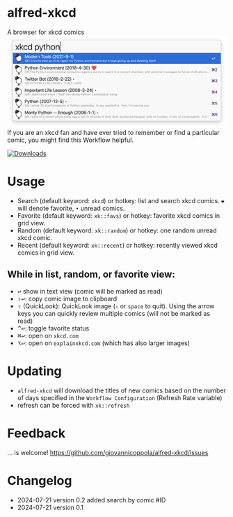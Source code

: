 # alfred-xkcd
A browser for xkcd comics
![](src/xkcd.png)
If you are an xkcd fan and have ever tried to remember or find a particular comic, you might find this Workflow helpful. 

<a href="https://github.com/giovannicoppola/alfred-xkcd/releases/latest/">
<img alt="Downloads"
src="https://img.shields.io/github/downloads/giovannicoppola/alfred-xkcd/total?color=purple&label=Downloads"><br/>
</a>

# Usage
- Search (default keyword: `xkcd`) or hotkey: list and search xkcd comics. `❤️` will denote favorite, `•` unread comics. 
- Favorite (default keyword: `xk::favs`) or hotkey: favorite xkcd comics in grid view. 
- Random (default keyword: `xk::random`) or hotkey: one random unread xkcd comic. 
- Recent (default keyword: `xk::recent`) or hotkey: recently viewed xkcd comics in grid view. 
 

## While in list, random, or favorite view:
- <kbd>↩️</kbd> show in text view (comic will be marked as read)
-  <kbd>⇧</kbd><kbd>↩️</kbd>: copy comic image to clipboard
- <kbd>⇧</kbd> (QuickLook): QuickLook image (`⇧` or `space` to quit). Using the arrow keys you can quickly review multiple comics (will not be marked as read)
- <kbd>^</kbd><kbd>↩️</kbd>: toggle favorite status
- <kbd>⌘</kbd><kbd>↩️</kbd>: open on `xkcd.com`
-  <kbd>⌥</kbd><kbd>↩️</kbd>: open on `explainxkcd.com` (which has also larger images)

# Updating
- `alfred-xkcd` will download the titles of new comics based on the number of days specified in the `Workflow Configuration` (Refresh Rate variable)
- refresh can be forced with `xk::refresh`


 

# Feedback
... is welcome!
https://github.com/giovannicoppola/alfred-xkcd/issues


# Changelog
- 2024-07-21 version 0.2 added search by comic #ID
- 2024-07-21 version 0.1


